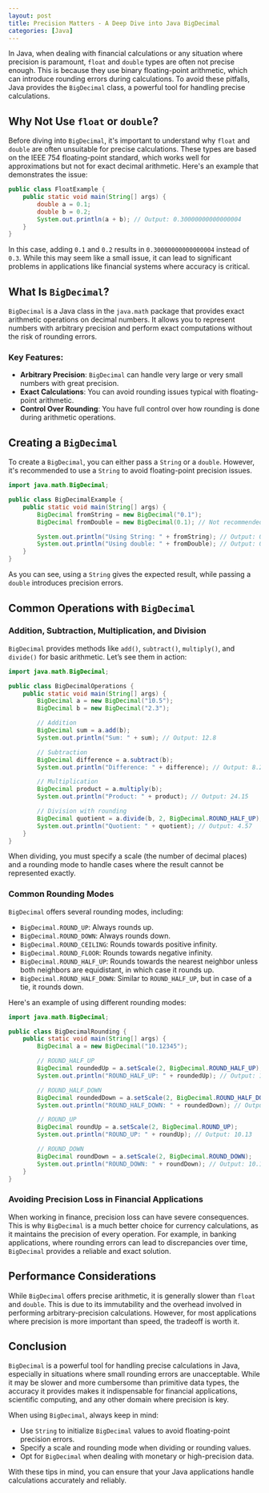 ```yaml
---
layout: post
title: Precision Matters - A Deep Dive into Java BigDecimal
categories: [Java]
---
```


In Java, when dealing with financial calculations or any situation where precision is paramount, `float` and `double` types are often not precise enough. This is because they use binary floating-point arithmetic, which can introduce rounding errors during calculations. To avoid these pitfalls, Java provides the `BigDecimal` class, a powerful tool for handling precise calculations.

## Why Not Use `float` or `double`?

Before diving into `BigDecimal`, it's important to understand why `float` and `double` are often unsuitable for precise calculations. These types are based on the IEEE 754 floating-point standard, which works well for approximations but not for exact decimal arithmetic. Here's an example that demonstrates the issue:

```java
public class FloatExample {
    public static void main(String[] args) {
        double a = 0.1;
        double b = 0.2;
        System.out.println(a + b); // Output: 0.30000000000000004
    }
}
```

In this case, adding `0.1` and `0.2` results in `0.30000000000000004` instead of `0.3`. While this may seem like a small issue, it can lead to significant problems in applications like financial systems where accuracy is critical.

## What Is `BigDecimal`?

`BigDecimal` is a Java class in the `java.math` package that provides exact arithmetic operations on decimal numbers. It allows you to represent numbers with arbitrary precision and perform exact computations without the risk of rounding errors.

### Key Features:
- **Arbitrary Precision**: `BigDecimal` can handle very large or very small numbers with great precision.
- **Exact Calculations**: You can avoid rounding issues typical with floating-point arithmetic.
- **Control Over Rounding**: You have full control over how rounding is done during arithmetic operations.

## Creating a `BigDecimal`

To create a `BigDecimal`, you can either pass a `String` or a `double`. However, it's recommended to use a `String` to avoid floating-point precision issues.

```java
import java.math.BigDecimal;

public class BigDecimalExample {
    public static void main(String[] args) {
        BigDecimal fromString = new BigDecimal("0.1");
        BigDecimal fromDouble = new BigDecimal(0.1); // Not recommended

        System.out.println("Using String: " + fromString); // Output: 0.1
        System.out.println("Using double: " + fromDouble); // Output: 0.1000000000000000055511151231257827021181583404541015625
    }
}
```

As you can see, using a `String` gives the expected result, while passing a `double` introduces precision errors.

## Common Operations with `BigDecimal`

### Addition, Subtraction, Multiplication, and Division

`BigDecimal` provides methods like `add()`, `subtract()`, `multiply()`, and `divide()` for basic arithmetic. Let’s see them in action:

```java
import java.math.BigDecimal;

public class BigDecimalOperations {
    public static void main(String[] args) {
        BigDecimal a = new BigDecimal("10.5");
        BigDecimal b = new BigDecimal("2.3");

        // Addition
        BigDecimal sum = a.add(b);
        System.out.println("Sum: " + sum); // Output: 12.8

        // Subtraction
        BigDecimal difference = a.subtract(b);
        System.out.println("Difference: " + difference); // Output: 8.2

        // Multiplication
        BigDecimal product = a.multiply(b);
        System.out.println("Product: " + product); // Output: 24.15

        // Division with rounding
        BigDecimal quotient = a.divide(b, 2, BigDecimal.ROUND_HALF_UP);
        System.out.println("Quotient: " + quotient); // Output: 4.57
    }
}
```

When dividing, you must specify a scale (the number of decimal places) and a rounding mode to handle cases where the result cannot be represented exactly.

### Common Rounding Modes

`BigDecimal` offers several rounding modes, including:

- `BigDecimal.ROUND_UP`: Always rounds up.
- `BigDecimal.ROUND_DOWN`: Always rounds down.
- `BigDecimal.ROUND_CEILING`: Rounds towards positive infinity.
- `BigDecimal.ROUND_FLOOR`: Rounds towards negative infinity.
- `BigDecimal.ROUND_HALF_UP`: Rounds towards the nearest neighbor unless both neighbors are equidistant, in which case it rounds up.
- `BigDecimal.ROUND_HALF_DOWN`: Similar to `ROUND_HALF_UP`, but in case of a tie, it rounds down.

Here's an example of using different rounding modes:

```java
import java.math.BigDecimal;

public class BigDecimalRounding {
    public static void main(String[] args) {
        BigDecimal a = new BigDecimal("10.12345");

        // ROUND_HALF_UP
        BigDecimal roundedUp = a.setScale(2, BigDecimal.ROUND_HALF_UP);
        System.out.println("ROUND_HALF_UP: " + roundedUp); // Output: 10.12

        // ROUND_HALF_DOWN
        BigDecimal roundedDown = a.setScale(2, BigDecimal.ROUND_HALF_DOWN);
        System.out.println("ROUND_HALF_DOWN: " + roundedDown); // Output: 10.12

        // ROUND_UP
        BigDecimal roundUp = a.setScale(2, BigDecimal.ROUND_UP);
        System.out.println("ROUND_UP: " + roundUp); // Output: 10.13

        // ROUND_DOWN
        BigDecimal roundDown = a.setScale(2, BigDecimal.ROUND_DOWN);
        System.out.println("ROUND_DOWN: " + roundDown); // Output: 10.12
    }
}
```

### Avoiding Precision Loss in Financial Applications

When working in finance, precision loss can have severe consequences. This is why `BigDecimal` is a much better choice for currency calculations, as it maintains the precision of every operation. For example, in banking applications, where rounding errors can lead to discrepancies over time, `BigDecimal` provides a reliable and exact solution.

## Performance Considerations

While `BigDecimal` offers precise arithmetic, it is generally slower than `float` and `double`. This is due to its immutability and the overhead involved in performing arbitrary-precision calculations. However, for most applications where precision is more important than speed, the tradeoff is worth it.

## Conclusion

`BigDecimal` is a powerful tool for handling precise calculations in Java, especially in situations where small rounding errors are unacceptable. While it may be slower and more cumbersome than primitive data types, the accuracy it provides makes it indispensable for financial applications, scientific computing, and any other domain where precision is key.

When using `BigDecimal`, always keep in mind:
- Use `String` to initialize `BigDecimal` values to avoid floating-point precision errors.
- Specify a scale and rounding mode when dividing or rounding values.
- Opt for `BigDecimal` when dealing with monetary or high-precision data.

With these tips in mind, you can ensure that your Java applications handle calculations accurately and reliably.
